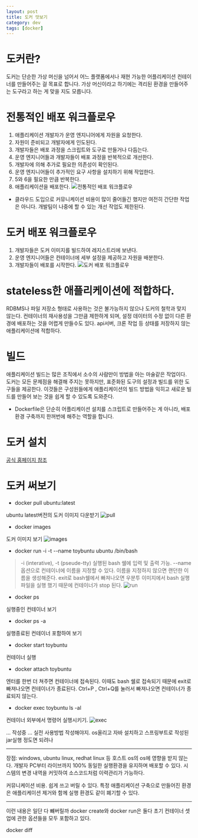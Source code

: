 ```yaml
---
layout: post
title: 도커 맛보기  
category: dev
tags: [docker]
---
```


# 도커란?
도커는 단순한 가상 머신을 넘어서 어느 플랫폼에서나 재현 가능한 어플리케이션 컨테이너를 만들어주는 걸 목표로 합니다. 
가상 머신이라고 하기에는 격리된 환경을 만들어주는 도구라고 하는 게 맞을 지도 모릅니다.

# 전통적인 배포 워크플로우
1. 애플리케이션 개발자가 운영 엔지니어에게 자원을 요청한다.
2. 자원이 준비되고 개발자에게 인도된다.
3. 개발자들은 배포 과정을 스크립트와 도구로 만들거나 다듬는다.
4. 운영 엔지니어들과 개발자들이 배포 과정을 반복적으로 개선한다.
5. 개발자에 의해 추가로 필요한 의존성이 확인된다.
6. 운영 엔지니어들이 추가적인 요구 사항을 설치하기 위해 작업한다.
7. 5와 6을 필요한 만큼 반복한다.
8. 애플리케이션을 배포한다.
![전통적인 배포 워크플로우](../public/img/deploy_workfolw.png)

* 클라우드 도입으로 커뮤니케이션 비용이 많이 줄어들긴 했지만 여전히 간단한 작업은 아니다.
개발팀이 나중에 할 수 있는 개선 작업도 제한된다. 

# 도커 배포 워크플로우
1. 개발자들은 도커 이미지를 빌드하여 레지스트리에 보낸다.
2. 운영 엔지니어들은 컨테이너에 세부 설정을 제공하고 자원을 배분한다.
3. 개발자들이 배포를 시작한다.
![도커 배포 워크플로우](../public/img/docker_deploy_workfolw.png)


# stateless한 애플리케이션에 적합하다.
RDBMS나 파일 저장소 형태로 사용하는 것은 불가능하지 않으나 도커의 철학과 맞지 않는다.
컨테이너의 재사용성을 그만큼 제한하게 되며, 설정 데이터의 수정 없이 다른 환경에 배포하는 것을 어렵게 만들수도 있다.
api서버, 크론 작업 등 상태를 저장하지 않는 애플리케이션에 적합하다.


# 빌드
애플리케이션 빌드는 많은 조직에서 소수의 사람만이 방법을 아는 마술같은 작업이다.
도커는 모든 문제점을 해결해 주지는 못하지만, 표준화된 도구의 설정과 빌드를 위한 도구들을 제공한다.
이것들은 구성원들에게 애플리케이션의 빌드 방법을 익히고 새로운 빌드를 만들어 보는 것을 쉽게 할 수 있도록 도와준다.

* Dockerfile은 단순히 어플리케이션 설치를 스크립트로 만들어주는 게 아니라, 배포환경 구축까지 한꺼번에 해주는 역할을 합니다.


# 도커 설치
[공식 홈페이지 참조](https://www.docker.com/products/overview)

# 도커 써보기
* docker pull ubuntu:latest

ubuntu latest버전의 도커 이미지 다운받기
![pull](../public/img/docker_pull.png)

* docker images

도커 이미지 보기
![images](../public/img/docker_images.png)

* docker run -i -t --name toybuntu ubuntu /bin/bash

> -i (interative), -t (pseude-tty) 실행된 bash 쉘에 입력 및 출력 가능. 
--name 옵션으로 컨테이너에 이름을 지정할 수 있다. 이름을 지정하지 않으면 랜던한 이름을 생성해준다.
exit로 bash쉘에서 빠져나오면 우분투 이미지에서 bash 실행 파일을 실행 했기 때문에 컨테이너가 stop 된다.
![run](../public/img/docker_run.png)


* docker ps 

실행중인 컨테이너 보기

* docker ps -a 

실행종료된 컨테이너 포함하여 보기

* docker start toybuntu

컨테이너 실행

* docker attach toybuntu

엔터를 한번 더 쳐주면 컨테이너에 접속된다.
이때도 bash 쉘로 접속되기 때문에 exit로 빠져나오면 컨테이너가 종료된다.
Ctrl+P , Ctrl+Q를 눌러서 빠져나오면 컨테이너가 종료되지 않는다.


* docker exec toybuntu ls -al

컨테이너 외부에서 명령어 실행시키기.
![exec](../public/img/docker_exec.png)



... 작성중 ...
실전 사용방법 작성해야지.
os올리고 자바 설치하고 스프링부트로 작성된 jar실행 정도면 되려나

--------- 
장점: windows, ubuntu linux, redhat linux 등 호스트 os의 os에 영향을 받지 않는다.
개발자 PC부터 라이브까지 100% 동일한 실행환경을 유지하며 배포할 수 있다.
시스템의 변경 내역을 커밋하여 소스코드처럼 이력관리가 가능하다.

커뮤니케이션 비용.
쉽게 쓰고 버릴 수 있다. 특정 애플리케이션 구축으로 만들어진 환경은 애플리케이션 제거와 함께 실행 환경도 같이 폐기할 수 있다.


--------------
이런 내용은 일단 다 뺴버릴까
docker create와 docker run은 둘다 초기 컨테이너 셋업에 관한 옵션들을 모두 포함하고 있다.

docker diff
